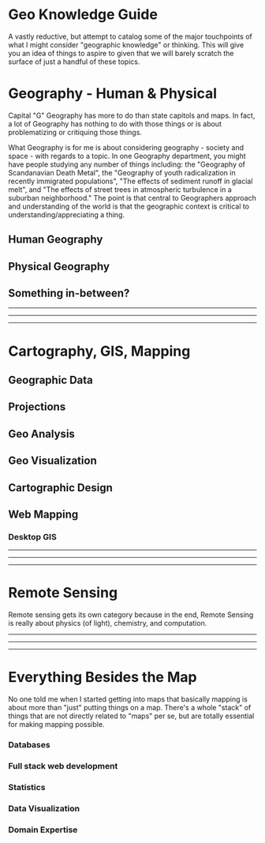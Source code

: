 # Geo Knowledge Guide

A vastly reductive, but attempt to catalog some of the major touchpoints of what I might consider "geographic knowledge" or thinking. This will  give you an idea of things to aspire to given that we will barely scratch the surface of just a handful of these topics. 

# Geography - Human & Physical

Capital "G" Geography has more to do than state capitols and maps. In fact, a lot of Geography has nothing to do with those things or is about problematizing or critiquing those things. 

What Geography is for me is about considering geography - society and space - with regards to a topic. In one Geography department, you might have people studying any number of things including: the "Geography of Scandanavian Death Metal", the "Geography of youth radicalization in recently immigrated populations", "The effects of sediment runoff in glacial melt", and "The effects of street trees in atmospheric turbulence in a suburban neighborhood." The point is that central to Geographers approach and understanding of the world is that the geographic context is critical to understanding/appreciating a thing. 

## Human Geography

## Physical Geography

## Something in-between?

***
***
***

# Cartography, GIS, Mapping 


## Geographic Data

## Projections

## Geo Analysis

## Geo Visualization

## Cartographic Design

## Web Mapping

### Desktop GIS

***
***
***

# Remote Sensing

Remote sensing gets its own category because in the end, Remote Sensing is really about physics (of light), chemistry, and computation. 

***
***
***

# Everything Besides the Map

No one told me when I started getting into maps that basically mapping is about more than "just" putting things on a map. There's a whole "stack" of things that are not directly related to "maps" per se, but are totally essential for making mapping possible.

### Databases

### Full stack web development

### Statistics

### Data Visualization

### Domain Expertise


